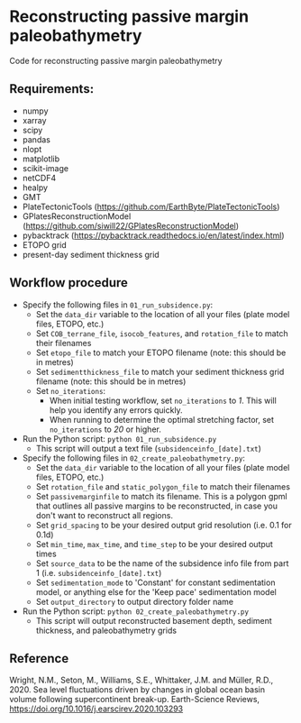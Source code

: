 # Reconstructing passive margin paleobathymetry

Code for reconstructing passive margin paleobathymetry


## Requirements:
- numpy
- xarray
- scipy
- pandas
- nlopt
- matplotlib
- scikit-image
- netCDF4
- healpy
- GMT
- PlateTectonicTools (https://github.com/EarthByte/PlateTectonicTools)
- GPlatesReconstructionModel (https://github.com/siwill22/GPlatesReconstructionModel)
- pybacktrack (https://pybacktrack.readthedocs.io/en/latest/index.html)
- ETOPO grid
- present-day sediment thickness grid


## Workflow procedure
- Specify the following files in `01_run_subsidence.py`:
    + Set the `data_dir` variable to the location of all your files (plate model files, ETOPO, etc.)
    + Set `COB_terrane_file`, `isocob_features`, and `rotation_file` to match their filenames
    + Set `etopo_file` to match your ETOPO filename (note: this should be in metres)
    + Set `sedimentthickness_file` to match your sediment thickness grid filename (note: this should be in metres)
    + Set `no_iterations`:
        * When initial testing workflow, set `no_iterations` to *1*. This will help you identify any errors quickly.
        * When running to determine the optimal stretching factor, set `no_iterations` to *20* or higher.
- Run the Python script:
      `python 01_run_subsidence.py`
    + This script will output a text file (`subsidenceinfo_[date].txt`)
- Specify the following files in `02_create_paleobathymetry.py`:
    + Set the `data_dir` variable to the location of all your files (plate model files, ETOPO, etc.)
    + Set `rotation_file` and `static_polygon_file` to match their filenames
    + Set `passivemarginfile` to match its filename. This is a polygon gpml that outlines all passive margins to be reconstructed, in case you don't want to reconstruct all regions.
    + Set `grid_spacing` to be your desired output grid resolution (i.e. 0.1 for 0.1d)
    + Set `min_time`, `max_time`, and `time_step` to be your desired output times
    + Set `source_data` to be the name of the subsidence info file from part 1 (i.e. `subsidenceinfo_[date].txt`)
    + Set `sedimentation_mode` to 'Constant' for constant sedimentation model, or anything else for the 'Keep pace' sedimentation model
    + Set `output_directory` to output directory folder name
- Run the Python script:
      `python 02_create_paleobathymetry.py`
    + This script will output reconstructed basement depth, sediment thickness, and paleobathymetry grids

## Reference
Wright, N.M., Seton, M., Williams, S.E., Whittaker, J.M. and Müller, R.D., 2020. Sea level fluctuations driven by changes in global ocean basin volume following supercontinent break-up. Earth-Science Reviews, https://doi.org/10.1016/j.earscirev.2020.103293
